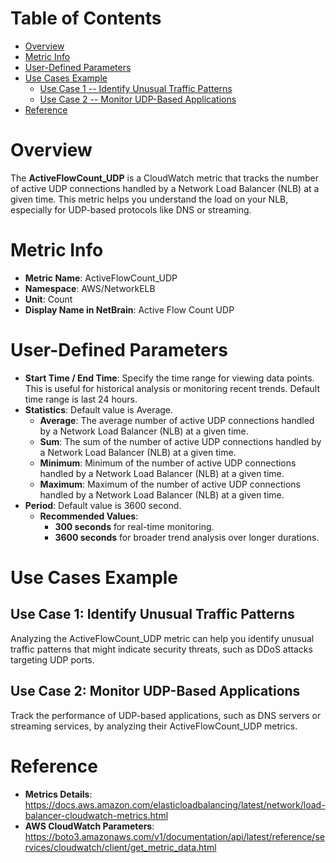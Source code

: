 # Table of Contents
- [Overview](#overview)
- [Metric Info](#metric-info)
- [User-Defined Parameters](#user-defined-parameters)
- [Use Cases Example](#example)
    - [Use Case 1 -- Identify Unusual Traffic Patterns](#example-1) 
    - [Use Case 2 -- Monitor UDP-Based Applications](#example-2)
- [Reference](#reference)

# Overview <a name="overview"></a>
The <b>ActiveFlowCount_UDP</b> is a CloudWatch metric that tracks the number of active UDP connections handled by a Network Load Balancer (NLB) at a given time. This metric helps you understand the load on your NLB, especially for UDP-based protocols like DNS or streaming.

# Metric Info <a name="metric-info"></a>
* <b>Metric Name</b>: ActiveFlowCount_UDP
* <b>Namespace</b>: AWS/NetworkELB
* <b>Unit</b>: Count
* <b>Display Name in NetBrain</b>: Active Flow Count UDP

# User-Defined Parameters <a name="user-defined-parameters"></a>
* <b>Start Time / End Time</b>: Specify the time range for viewing data points. This is useful for historical analysis or monitoring recent trends. Default time range is last 24 hours.
* <b>Statistics</b>: Default value is Average.
  * <b>Average</b>: The average number of active UDP connections handled by a Network Load Balancer (NLB) at a given time.
  * <b>Sum</b>: The sum of the number of active UDP connections handled by a Network Load Balancer (NLB) at a given time.
  * <b>Minimum</b>: Minimum of the number of active UDP connections handled by a Network Load Balancer (NLB) at a given time.
  * <b>Maximum</b>: Maximum of the number of active UDP connections handled by a Network Load Balancer (NLB) at a given time.
* <b>Period</b>: Default value is 3600 second.
  * <b>Recommended Values</b>:
    * <b>300 seconds</b> for real-time monitoring.
    * <b>3600 seconds</b> for broader trend analysis over longer durations.

# Use Cases Example <a name="example"></a>
## Use Case 1: Identify Unusual Traffic Patterns <a name="example-1"></a>
Analyzing the ActiveFlowCount_UDP metric can help you identify unusual traffic patterns that might indicate security threats, such as DDoS attacks targeting UDP ports.

## Use Case 2: Monitor UDP-Based Applications <a name="example-2"></a>
Track the performance of UDP-based applications, such as DNS servers or streaming services, by analyzing their ActiveFlowCount_UDP metrics.

# Reference <a name="reference"></a>
* <b>Metrics Details</b>: https://docs.aws.amazon.com/elasticloadbalancing/latest/network/load-balancer-cloudwatch-metrics.html
* <b>AWS CloudWatch Parameters</b>: https://boto3.amazonaws.com/v1/documentation/api/latest/reference/services/cloudwatch/client/get_metric_data.html